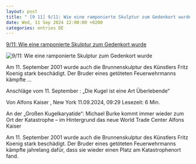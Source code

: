 ```yaml
---
layout: post
title: " [9 11] 9/11: Wie eine ramponierte Skulptur zum Gedenkort wurde"
date: Wed, 11 Sep 2024 12:00:00 +0200
categories: entries DE
---
```

[9/11: Wie eine ramponierte Skulptur zum Gedenkort wurde](https://www.faz.net/aktuell/gesellschaft/menschen/9-11-wie-eine-ramponierte-skulptur-zum-gedenkort-wurde-19971208.html)

![9/11: Wie eine ramponierte Skulptur zum Gedenkort wurde](https://media1.faz.net/ppmedia/aktuell/3159118301/1.9971207/facebook_teaser_fplus/an-der-grossen-kugelkaryatide.jpg)

Am 11. September 2001 wurde auch die Brunnenskulptur des Künstlers Fritz Koenig stark beschädigt. Der Bruder eines getöteten Feuerwehrmanns kämpfte ...

Anschläge vom 11. September : „Die Kugel ist eine Art Überlebende“

Von Alfons Kaiser , New York 11.09.2024, 09:29 Lesezeit: 6 Min.

An der „Großen Kugelkaryatide“: Michael Burke kommt immer wieder zum Ort der Katastrophe – im Hintergrund das neue World Trade Center Alfons Kaiser

Am 11. September 2001 wurde auch die Brunnenskulptur des Künstlers Fritz Koenig stark beschädigt. Der Bruder eines getöteten Feuerwehrmanns kämpfte jahrelang dafür, dass sie wieder einen Platz am Katastrophenort fand.

